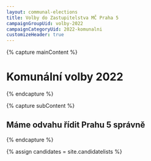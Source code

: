 ```yaml
---
layout: communal-elections
title: Volby do Zastupitelstva MČ Praha 5
campaignGroupUid: volby-2022
campaignCategoryUid: 2022-komunalni
customizeHeader: true
---
```


{% capture mainContent %}
  <h1 class="head-alt-lg md:head-alt-xl text-center">Komunální volby 2022</h1>
{% endcapture %}

{% capture subContent %}
  <h2 class="head-xs md:head-base mt-2 text-center"><strong>Máme odvahu řídit Prahu 5 správně</strong></h2>
{% endcapture %}

{% assign candidates = site.candidatelists %}


